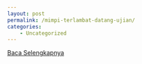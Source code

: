 ```yaml
---
layout: post
permalink: /mimpi-terlambat-datang-ujian/
categories:
    - Uncategorized
---
```


[Baca Selengkapnya](/02)